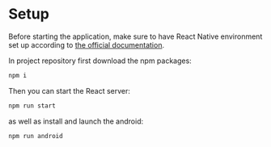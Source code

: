 # Setup
Before starting the application, make sure to have React Native environment set up according to [the official documentation](https://reactnative.dev/docs/environment-setup).

In project repository first download the npm packages:
```bash
npm i
```
Then you can start the React server:
```bash
npm run start
```
as well as install and launch the android:
```bash
npm run android
```

